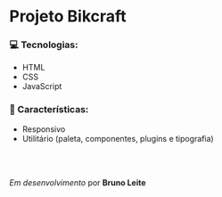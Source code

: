 <h1>Projeto Bikcraft</h1>



<h3>💻 Tecnologias:</h3>
<ul>
<li>HTML</li>
<li>CSS</li>
<li>JavaScript</li>

</ul>

<h3>🧬 Características:</h3>
<ul>
<li>Responsivo</li>
<li>Utilitário (paleta, componentes, plugins e tipografia)</li>

</ul>

<br>
<br>
<p><i>Em desenvolvimento</i> por <strong>Bruno Leite</strong></p></p>
